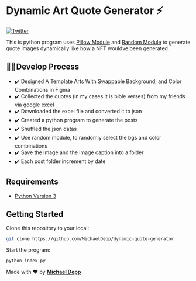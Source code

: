 # Dynamic Art Quote Generator ⚡

[![Twitter](https://img.shields.io/twitter/url/https/twitter.com/cloudposse.svg?style=social&label=Follow%20%40MichaelDepp)](https://twitter.com/_michaeldepp)

This is python program uses [Pillow Module](https://pillow.readthedocs.io/en/stable/) and [Random Module](https://docs.python.org/3/library/random.html) to generate quote images dynamically like how a NFT wouldve been generated.

## 🙆‍♂️Develop Process

- ✔️ Designed A Template Arts With Swappable Background, and Color Combinations in Figma
- ✔️ Collected the quotes (in my cases it is bible verses) from my friends via google excel
- ✔️ Downloaded the excel file and converted it to json
- ✔️ Created a python program to generate the posts
- ✔️ Shuffled the json datas
- ✔️ Use random module, to randomly select the bgs and color combinations
- ✔️ Save the image and the image caption into a folder
- ✔️ Each post folder increment by date

## Requirements

- [Python Version 3](https://www.python.org/)

## Getting Started

Clone this repository to your local:

```bash
git clone https://github.com/MichaelDepp/dynamic-quote-generator
```

Start the program:

```bash
python index.py
```

Made with ♥ by [**Michael Depp**](https://github.com/MichaelDepp)
